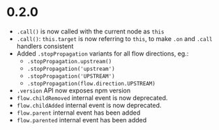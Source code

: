 
# 0.2.0
 - `.call()` is now called with the current node as `this`
 - `.call()`: `this.target` is now referring to `this`, to make `.on` and `.call` handlers consistent
 - Added `.stopPropagation` variants for all flow directions, eg.:
   - `.stopPropagation.upstream()`
   - `.stopPropagation('upstream')`
   - `.stopPropagation('UPSTREAM')`
   - `.stopPropagation(flow.direction.UPSTREAM)`
 - `.version` API now exposes npm version
 - `flow.childRemoved` internal event is now deprecated.
 - `flow.childAdded` internal event is now deprecated.
 - `flow.parent` internal event has been added
 - `flow.parented` internal event has been added

